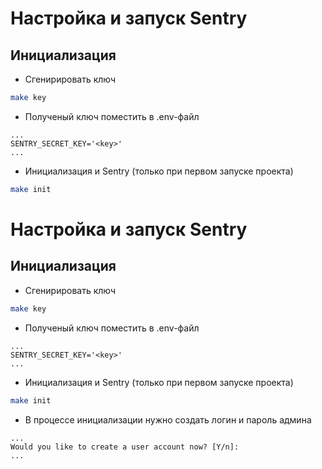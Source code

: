 # Настройка и запуск Sentry

## Инициализация

- Сгенирировать ключ

``` bash
make key
```

- Полученый ключ поместить в .env-файл

```
...
SENTRY_SECRET_KEY='<key>'
...
```

- Инициализация и Sentry (только при первом запуске проекта)

``` bash
make init
```
# Настройка и запуск Sentry

## Инициализация

- Сгенирировать ключ

``` bash
make key
```

- Полученый ключ поместить в .env-файл

```
...
SENTRY_SECRET_KEY='<key>'
...
```

- Инициализация и Sentry (только при первом запуске проекта)

``` bash
make init
```

- В процессе инициализации нужно создать логин и пароль админа

```
... 
Would you like to create a user account now? [Y/n]: 
...
```